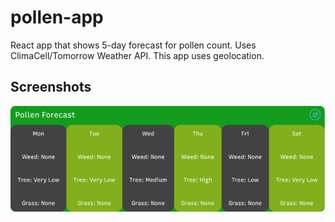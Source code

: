 # pollen-app
React app that shows 5-day forecast for pollen count. Uses ClimaCell/Tomorrow Weather API. This app uses geolocation. 

## Screenshots
![Alt text](https://github.com/jenzhng/pollen-app/blob/main/project-screenshot-2.png)
